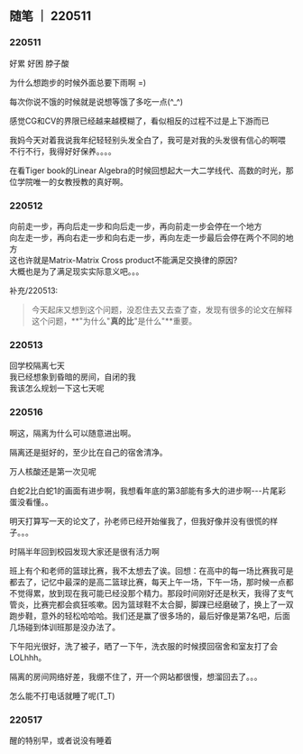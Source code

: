 ## 随笔 ｜ 220511
### 220511
好累 好困 脖子酸

为什么想跑步的时候外面总要下雨啊 =)

每次你说不饿的时候就是说想等饿了多吃一点(\^_\^)

感觉CG和CV的界限已经越来越模糊了，看似相反的过程不过是上下游而已  

我妈今天对着我说我年纪轻轻别头发全白了，我可是对我的头发很有信心的啊喂  
不行不行，我得好好保养。。。。

在看Tiger book的Linear Algebra的时候回想起大一大二学线代、高数的时光，那位学院唯一的女教授教的真好啊。

### 220512
向前走一步，再向后走一步和向后走一步，再向前走一步会停在一个地方  
向左走一步，再向右走一步和向右走一步，再向左走一步最后会停在两个不同的地方  
这也许就是Matrix-Matrix Cross product不能满足交换律的原因?  
大概也是为了满足现实实际意义吧。。。

补充/220513: 
> 今天起床又想到这个问题，没忍住去又去查了查，发现有很多的论文在解释这个问题，**"为什么"**真的比**"是什么"**重要。

### 220513
回学校隔离七天  
我已经想象到昏暗的房间，自闭的我  
我该怎么规划一下这七天呢  


### 220516
啊这，隔离为什么可以随意进出啊。

隔离还是挺好的，至少比在自己的宿舍清净。

万人核酸还是第一次见呢

白蛇2比白蛇1的画面有进步啊，我想看年底的第3部能有多大的进步啊---片尾彩蛋没看懂。。

明天打算写一天的论文了，孙老师已经开始催我了，但我好像并没有很慌的样子。。。

时隔半年回到校园发现大家还是很有活力啊  

班上有个和老师的篮球比赛，我不太想去了诶。回想：在高中的每一场比赛我可是都去了，记忆中最深的是高二篮球比赛，每天上午一场，下午一场，那时候一点都不觉得累，放到现在我可能已经没那个精力。那段时间刚好还是秋天，我得了支气管炎，比赛完都会疯狂咳嗽。因为篮球鞋不太合脚，脚踝已经磨破了，换上了一双跑步鞋，意外的轻松哈哈哈。我们还是赢了很多场的，最后好像是第7名吧，后面几场碰到体训班那是没办法了。

下午阳光很好，洗了被子，晒了一下午，洗衣服的时候摸回宿舍和室友打了会LOLhhh。

隔离的房间网络好差，我绷不住了，开一个网站都很慢，想溜回去了。。。

怎么能不打电话就睡了呢(T_T)

### 220517

醒的特别早，或者说没有睡着


